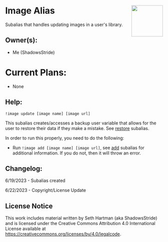 <h1>Image Alias<img align="right" src="rubble.png" width="100px"></h1>

Subalias that handles updating images in a user's library.

## Owner(s):
- Me (ShadowsStride)

# Current Plans:
- None

## Help:
`!image update [image name] [image url]`

This subalias creates/accesses a backup user variable that allows for the user to restore their data if they make a mistake. See [restore](https://github.com/SethHartman13/Avrae-Aliases-Snippets/blob/master/Aliases/image/restore/restore.md) subalias.

In order to run this properly, you need to do the following:
- Run `!image add [image name] [image url]`, see [add](https://github.com/SethHartman13/Avrae-Aliases-Snippets/blob/master/Aliases/image/add/add.md) subalias for additional information. If you do not, then it will throw an error.

## Changelog:
6/19/2023 - Subalias created

6/22/2023 - Copyright/License Update

## License Notice

This work includes material written by Seth Hartman (aka ShadowsStride) and is licensed under the Creative Commons Attribution 4.0 International License available at https://creativecommons.org/licenses/by/4.0/legalcode.